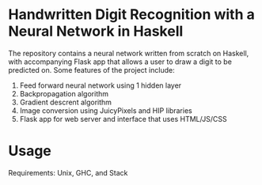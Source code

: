 # Handwritten Digit Recognition with a Neural Network in Haskell

The repository contains a neural network written from scratch on Haskell, with accompanying Flask app that allows a user to draw a digit to be predicted on. Some features of the project include: 

1. Feed forward neural network using 1 hidden layer
2. Backpropagation algorithm 
3. Gradient descrent algorithm
4. Image conversion using JuicyPixels and HIP libraries
5. Flask app for web server and interface that uses HTML/JS/CSS

# Usage
Requirements: Unix, GHC, and Stack
